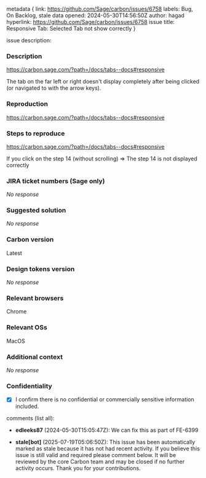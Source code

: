 metadata {
link: https://github.com/Sage/carbon/issues/6758
labels: Bug, On Backlog, stale
data opened: 2024-05-30T14:56:50Z
author: hagad
hyperlink: https://github.com/Sage/carbon/issues/6758
issue title: Responsive Tab: Selected Tab not show correctly 
}

issue description:
### Description

https://carbon.sage.com/?path=/docs/tabs--docs#responsive
The tab on the far left or right doesn't display completely after being clicked (or navigated to with the arrow keys).

### Reproduction

https://carbon.sage.com/?path=/docs/tabs--docs#responsive

### Steps to reproduce

https://carbon.sage.com/?path=/docs/tabs--docs#responsive 
If you click on the step 14 (without scrolling) => The step 14 is not displayed correctly 

### JIRA ticket numbers (Sage only)

_No response_

### Suggested solution

_No response_

### Carbon version

Latest

### Design tokens version

_No response_

### Relevant browsers

Chrome

### Relevant OSs

MacOS

### Additional context

_No response_

### Confidentiality

- [X] I confirm there is no confidential or commercially sensitive information included.

comments (list all):
- **edleeks87** (2024-05-30T15:05:47Z):
  We can fix this as part of FE-6399

- **stale[bot]** (2025-07-19T05:06:50Z):
  This issue has been automatically marked as stale because it has not had recent activity. If you believe this issue is still valid and required please comment below. It will be reviewed by the core Carbon team and may be closed if no further activity occurs. Thank you for your contributions.



